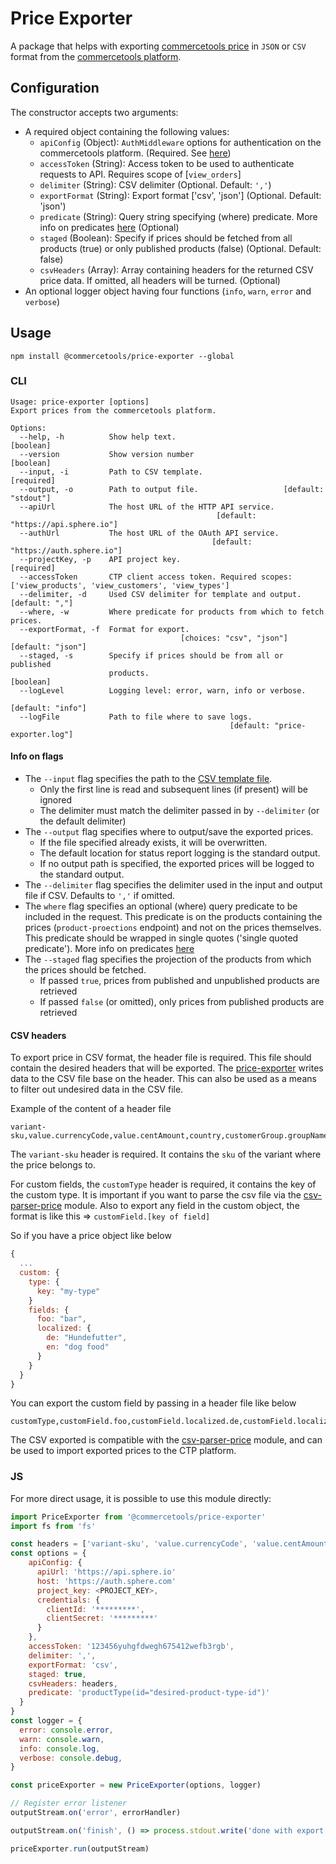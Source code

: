 # Price Exporter

A package that helps with exporting [commercetools price](https://dev.commercetools.com/http-api-projects-products.html#price) in `JSON` or `CSV` format from the [commercetools platform](http://dev.commercetools.com/).

## Configuration

The constructor accepts two arguments:
- A required object containing the following values:
  - `apiConfig` (Object): `AuthMiddleware` options for authentication on the commercetools platform. (Required. See [here](https://commercetools.github.io/nodejs/sdk/api/sdkMiddlewareAuth.html#named-arguments-options))
  - `accessToken` (String): Access token to be used to authenticate requests to API. Requires scope of [`view_orders`]
  - `delimiter` (String): CSV delimiter (Optional. Default: `','`)
  - `exportFormat` (String): Export format ['csv', 'json'] (Optional. Default: 'json')
  - `predicate` (String): Query string specifying (where) predicate. More info on predicates [here](http://dev.commercetools.com/http-api.html#predicates) (Optional)
  - `staged` (Boolean): Specify if prices should be fetched from all products (true) or only published products (false) (Optional. Default: false)
  - `csvHeaders` (Array<String>): Array containing headers for the returned CSV price data. If omitted, all headers will be turned. (Optional)
- An optional logger object having four functions (`info`, `warn`, `error` and `verbose`)

## Usage
`npm install @commercetools/price-exporter --global`

### CLI
```
Usage: price-exporter [options]
Export prices from the commercetools platform.

Options:
  --help, -h          Show help text.                                  [boolean]
  --version           Show version number                              [boolean]
  --input, -i         Path to CSV template.                           [required]
  --output, -o        Path to output file.                   [default: "stdout"]
  --apiUrl            The host URL of the HTTP API service.
                                              [default: "https://api.sphere.io"]
  --authUrl           The host URL of the OAuth API service.
                                             [default: "https://auth.sphere.io"]
  --projectKey, -p    API project key.                                [required]
  --accessToken       CTP client access token. Required scopes: ['view_products', 'view_customers', 'view_types']
  --delimiter, -d     Used CSV delimiter for template and output. [default: ","]
  --where, -w         Where predicate for products from which to fetch prices.
  --exportFormat, -f  Format for export.
                                      [choices: "csv", "json"] [default: "json"]
  --staged, -s        Specify if prices should be from all or published
                      products.                                        [boolean]
  --logLevel          Logging level: error, warn, info or verbose.
                                                               [default: "info"]
  --logFile           Path to file where to save logs.
                                                 [default: "price-exporter.log"]
```

#### Info on flags
- The `--input` flag specifies the path to the [CSV template file](#csv-headers).
  - Only the first line is read and subsequent lines (if present) will be ignored
  - The delimiter must match the delimiter passed in by `--delimiter` (or the default delimiter)
- The `--output` flag specifies where to output/save the exported prices.
  - If the file specified already exists, it will be overwritten.
  - The default location for status report logging is the standard output.
  - If no output path is specified, the exported prices will be logged to the standard output.
- The `--delimiter` flag specifies the delimiter used in the input and output file if CSV. Defaults to `','` if omitted.
- The `where` flag specifies an optional (where) query predicate to be included in the request. This predicate is on the products containing the prices (`product-proections` endpoint) and not on the prices themselves. This predicate should be wrapped in single quotes ('single quoted predicate'). More info on predicates [here](http://dev.commercetools.com/http-api.html#predicates)
- The `--staged` flag specifies the projection of the products from which the prices should be fetched.
  - If passed `true`, prices from published and unpublished products are retrieved
  - If passed `false` (or omitted), only prices from published products are retrieved

#### CSV headers
To export price in CSV format, the header file is required. This file should contain the desired headers that will be exported. The [price-exporter](https://commercetools.github.io/nodejs/cli/price-exporter.html) writes data to the CSV file base on the header. This can also be used as a means to filter out undesired data in the CSV file.

Example of the content of a header file
```
variant-sku,value.currencyCode,value.centAmount,country,customerGroup.groupName,channel.key,validFrom,validUntil,customType,customField.foo,customField.bar,customField.current,customField.name.nl,customField.name.de,customField.status,customField.price,customField.priceset
```

The `variant-sku` header is required. It contains the `sku` of the variant where the price belongs to.

For custom fields, the `customType` header is required, it contains the key of the custom type. It is important if you want to parse the csv file via the [csv-parser-price](https://commercetools.github.io/nodejs/cli/csv-parser-price.html) module. Also to export any field in the custom object, the format is like this => `customField.[key of field]`

So if you have a price object like below
```js
{
  ...
  custom: {
    type: {
      key: "my-type"
    }
    fields: {
      foo: "bar",
      localized: {
        de: "Hundefutter",
        en: "dog food"
      }
    }
  }
}
```

You can export the custom field by passing in a header file like below
```
customType,customField.foo,customField.localized.de,customField.localized.en
```

The CSV exported is compatible with the [csv-parser-price](https://commercetools.github.io/nodejs/cli/csv-parser-price.html) module, and can be used to import exported prices to the CTP platform.

### JS
For more direct usage, it is possible to use this module directly:
```js
import PriceExporter from '@commercetools/price-exporter'
import fs from 'fs'

const headers = ['variant-sku', 'value.currencyCode', 'value.centAmount', 'id']
const options = {
    apiConfig: {
      apiUrl: 'https://api.sphere.io'
      host: 'https://auth.sphere.com'
      project_key: <PROJECT_KEY>,
      credentials: {
        clientId: '*********',
        clientSecret: '*********'
      }
    },
    accessToken: '123456yuhgfdwegh675412wefb3rgb',
    delimiter: ',',
    exportFormat: 'csv',
    staged: true,
    csvHeaders: headers,
    predicate: 'productType(id="desired-product-type-id")'
  }
}
const logger = {
  error: console.error,
  warn: console.warn,
  info: console.log,
  verbose: console.debug,
}

const priceExporter = new PriceExporter(options, logger)

// Register error listener
outputStream.on('error', errorHandler)

outputStream.on('finish', () => process.stdout.write('done with export'))

priceExporter.run(outputStream)
```
